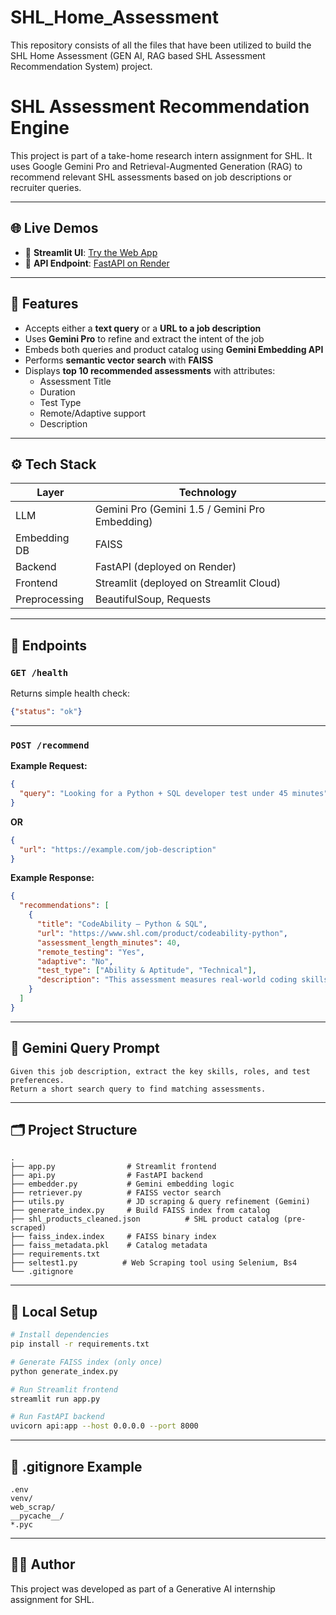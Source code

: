 # SHL_Home_Assessment
This repository consists of all the files that have been utilized to build the SHL Home Assessment (GEN AI, RAG based SHL Assessment Recommendation System) project. 

#  SHL Assessment Recommendation Engine

This project is part of a take-home research intern assignment for SHL. It uses Google Gemini Pro and Retrieval-Augmented Generation (RAG) to recommend relevant SHL assessments based on job descriptions or recruiter queries.

---

## 🌐 Live Demos

- 🔎 **Streamlit UI**: [Try the Web App](https://test-recommender-ai.streamlit.app/)
- 🧠 **API Endpoint**: [FastAPI on Render](https://shl-api-ifyj.onrender.com/recommend)

---

## 🚀 Features

- Accepts either a **text query** or a **URL to a job description**
- Uses **Gemini Pro** to refine and extract the intent of the job
- Embeds both queries and product catalog using **Gemini Embedding API**
- Performs **semantic vector search** with **FAISS**
- Displays **top 10 recommended assessments** with attributes:
  - Assessment Title
  - Duration
  - Test Type
  - Remote/Adaptive support
  - Description

---

## ⚙️ Tech Stack

| Layer         | Technology                         |
|---------------|-------------------------------------|
| LLM           | Gemini Pro (Gemini 1.5 / Gemini Pro Embedding) |
| Embedding DB  | FAISS                              |
| Backend       | FastAPI (deployed on Render)       |
| Frontend      | Streamlit (deployed on Streamlit Cloud) |
| Preprocessing | BeautifulSoup, Requests            |

---

## 📂 Endpoints

### `GET /health`
Returns simple health check:

```json
{"status": "ok"}
```

---

### `POST /recommend`

**Example Request:**
```json
{
  "query": "Looking for a Python + SQL developer test under 45 minutes"
}
```
**OR**
```json
{
  "url": "https://example.com/job-description"
}
```

**Example Response:**
```json
{
  "recommendations": [
    {
      "title": "CodeAbility – Python & SQL",
      "url": "https://www.shl.com/product/codeability-python",
      "assessment_length_minutes": 40,
      "remote_testing": "Yes",
      "adaptive": "No",
      "test_type": ["Ability & Aptitude", "Technical"],
      "description": "This assessment measures real-world coding skills..."
    }
  ]
}
```

---

## 🧠 Gemini Query Prompt

```text
Given this job description, extract the key skills, roles, and test preferences.
Return a short search query to find matching assessments.
```

---

## 🗂️ Project Structure

```
.
├── app.py                # Streamlit frontend
├── api.py                # FastAPI backend
├── embedder.py           # Gemini embedding logic
├── retriever.py          # FAISS vector search
├── utils.py              # JD scraping & query refinement (Gemini)
├── generate_index.py     # Build FAISS index from catalog
├── shl_products_cleaned.json          # SHL product catalog (pre-scraped)
├── faiss_index.index     # FAISS binary index
├── faiss_metadata.pkl    # Catalog metadata
├── requirements.txt
├── seltest1.py          # Web Scraping tool using Selenium, Bs4
└── .gitignore
```

---

## 🧪 Local Setup

```bash
# Install dependencies
pip install -r requirements.txt

# Generate FAISS index (only once)
python generate_index.py

# Run Streamlit frontend
streamlit run app.py

# Run FastAPI backend
uvicorn api:app --host 0.0.0.0 --port 8000
```

---

## 📁 .gitignore Example

```gitignore
.env
venv/
web_scrap/
__pycache__/
*.pyc

```

---

## 🧑‍💼 Author

This project was developed as part of a Generative AI internship assignment for SHL.
```


